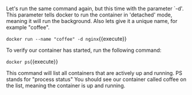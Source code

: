 Let's run the same command again, but this time with the parameter `-d'.
This parameter tells docker to run the container in 'detached' mode, meaning it will run the background. 
Also lets give it a unique name, for example "coffee".

`docker run --name "coffee" -d nginx`{{execute}}

To verify our container has started, run the following command:

`docker ps`{{execute}}

This command will list all containers that are actively up and running. PS stands for "process status"
You should see our container called coffee on the list, meaning the container is up and running.